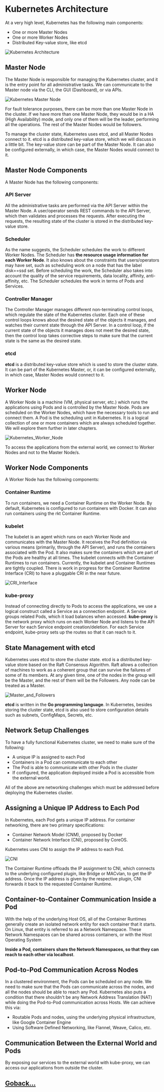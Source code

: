 # Kubernetes Architecture

At a very high level, Kubernetes has the following main components:

- One or more Master Nodes
- One or more Worker Nodes
- Distributed Key-value store, like etcd

![Kubernetes Architecture](./Kubernetes_Architecture.png)

## Master Node

The Master Node is responsible for managing the Kubernetes cluster, and it is the entry point for all administrative tasks. We can communicate to the Master node via the CLI, the GUI (Dashboard), or via APIs.

![Kubernetes Master Node](./Kubernetes_Master_Node.png)

For fault tolerance purposes, there can be more than one Master Node in the cluster. If we have more than one Master Node, they would be in a HA (High Availability) mode, and only one of them will be the leader, performing all the operations. The rest of the Master Nodes would be followers.

To manage the cluster state, Kubernetes uses etcd, and all Master Nodes connect to it. etcd is a distributed key-value store, which we will discuss in a little bit. The key-value store can be part of the Master Node. It can also be configured externally, in which case, the Master Nodes would connect to it.

## Master Node Components

A Master Node has the following components:

### API Server

All the administrative tasks are performed via the API Server within the Master Node. A user/operator sends REST commands to the API Server, which then validates and processes the requests. After executing the requests, the resulting state of the cluster is stored in the distributed key-value store.

### Scheduler

As the name suggests, the Scheduler schedules the work to different Worker Nodes. The Scheduler has **the resource usage information for each Worker Node**. It also knows about the constraints that users/operators may have set, such as scheduling work on a node that has the label disk==ssd set. Before scheduling the work, the Scheduler also takes into account the quality of the service requirements, data locality, affinity, anti-affinity, etc. The Scheduler schedules the work in terms of Pods and Services.

### Controller Manager

The Controller Manager manages different non-terminating control loops, which regulate the state of the Kubernetes cluster. Each one of these control loops knows about the desired state of the objects it manages, and watches their current state through the API Server. In a control loop, if the current state of the objects it manages does not meet the desired state, then the control loop takes corrective steps to make sure that the current state is the same as the desired state.

### etcd

**etcd** is a distributed key-value store which is used to store the cluster state. It can be part of the Kubernetes Master, or, it can be configured externally, in which case, Master Nodes would connect to it.

## Worker Node

A Worker Node is a machine (VM, physical server, etc.) which runs the applications using Pods and is controlled by the Master Node. Pods are scheduled on the Worker Nodes, which have the necessary tools to run and connect them. A Pod is the scheduling unit in Kubernetes. It is a logical collection of one or more containers which are always scheduled together. We will explore them further in later chapters.

![Kubernetes_Worker_Node](./Kubernetes_Worker_Node.jpg)

To access the applications from the external world, we connect to Worker Nodes and not to the Master Node/s.

## Worker Node Components

A Worker Node has the following components:

### Container Runtime

To run containers, we need a Container Runtime on the Worker Node. By default, Kubernetes is configured to run containers with Docker. It can also run containers using the rkt Container Runtime.

### kubelet

The kubelet is an agent which runs on each Worker Node and communicates with the Master Node. It receives the Pod definition via various means (primarily, through the API Server), and runs the containers associated with the Pod. It also makes sure the containers which are part of the Pods are healthy at all times.
The kubelet connects with the Container Runtimes to run containers. Currently, the kubelet and Container Runtimes are tightly coupled. There is work in progress for the Container Runtime Interface (CRI) to have a pluggable CRI in the near future.

![CRI_Interface](./CRI_Interface.png)

### kube-proxy

Instead of connecting directly to Pods to access the applications, we use a logical construct called a Service as a connection endpoint. A Service groups related Pods, which it load balances when accessed.
**kube-proxy** is the network proxy which runs on each Worker Node and listens to the API Server for each Service endpoint creation/deletion. For each Service endpoint, kube-proxy sets up the routes so that it can reach to it.

## State Management with etcd

Kubernetes uses etcd to store the cluster state. etcd is a distributed key-value store based on the Raft Consensus Algorithm. Raft allows a collection of machines to work as a coherent group that can survive the failures of some of its members. At any given time, one of the nodes in the group will be the Master, and the rest of them will be the Followers. Any node can be treated as a Master.

![Master_and_Followers](./Master_and_Followers.png)

**etcd** is written in the **Go programming language**. In Kubernetes, besides storing the cluster state, etcd is also used to store configuration details such as subnets, ConfigMaps, Secrets, etc.

## Network Setup Challenges

To have a fully functional Kubernetes cluster, we need to make sure of the following:

- A unique IP is assigned to each Pod
- Containers in a Pod can communicate to each other
- The Pod is able to communicate with other Pods in the cluster
- If configured, the application deployed inside a Pod is accessible from the external world.

All of the above are networking challenges which must be addressed before deploying the Kubernetes cluster.

## Assigning a Unique IP Address to Each Pod

In Kubernetes, each Pod gets a unique IP address. For container networking, there are two primary specifications:

- Container Network Model (CNM), proposed by Docker
- Container Network Interface (CNI), proposed by CoreOS.

Kubernetes uses CNI to assign the IP address to each Pod.

![CNI](./CNI.jpg)

The Container Runtime offloads the IP assignment to CNI, which connects to the underlying configured plugin, like Bridge or MACvlan, to get the IP address. Once the IP address is given by the respective plugin, CNI forwards it back to the requested Container Runtime.

## Container-to-Container Communication Inside a Pod

With the help of the underlying Host OS, all of the Container Runtimes generally create an isolated network entity for each container that it starts. On Linux, that entity is referred to as a Network Namespace. These Network Namespaces can be shared across containers, or with the Host Operating System

**Inside a Pod, containers share the Network Namespaces, so that they can reach to each other via localhost**.

## Pod-to-Pod Communication Across Nodes

In a clustered environment, the Pods can be scheduled on any node. We need to make sure that the Pods can communicate across the nodes, and all the nodes should be able to reach any Pod. Kubernetes also puts a condition that there shouldn't be any Network Address Translation (NAT) while doing the Pod-to-Pod communication across Hosts. We can achieve this via:

- Routable Pods and nodes, using the underlying physical infrastructure, like Google Container Engine
- Using Software Defined Networking, like Flannel, Weave, Calico, etc.

## Communication Between the External World and Pods

By exposing our services to the external world with kube-proxy, we can access our applications from outside the cluster.

## [Goback...](./index.md)